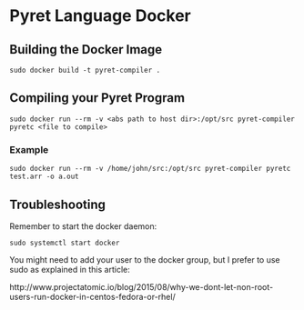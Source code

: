 # Pyret Language Docker

## Building the Docker Image
```
sudo docker build -t pyret-compiler .
```

## Compiling your Pyret Program
```
sudo docker run --rm -v <abs path to host dir>:/opt/src pyret-compiler pyretc <file to compile>
```
### Example
```
sudo docker run --rm -v /home/john/src:/opt/src pyret-compiler pyretc test.arr -o a.out
```
## Troubleshooting
Remember to start the docker daemon:
```
sudo systemctl start docker
```

You might need to add your user to the docker group,
but I prefer to use sudo as explained in this article:
<link>http://www.projectatomic.io/blog/2015/08/why-we-dont-let-non-root-users-run-docker-in-centos-fedora-or-rhel/</link>
